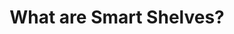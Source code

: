 ---
sidebar_position: 1
title: What are Smart Shelves?
slug: /smart-queries-and-shelves/smart-shelves/what-are-smart-shelves
---